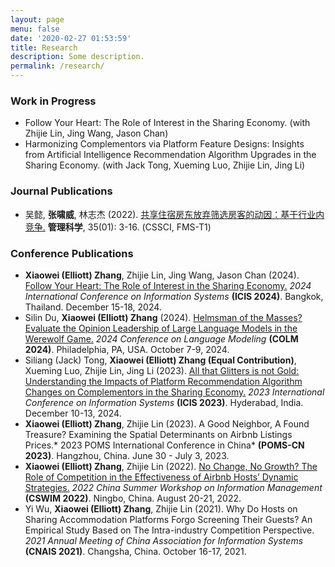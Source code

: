 ```yaml
---
layout: page
menu: false
date: '2020-02-27 01:53:59'
title: Research
description: Some description.
permalink: /research/
---
```


### Work in Progress
- Follow Your Heart: The Role of Interest in the Sharing Economy. (with  Zhijie Lin, Jing Wang, Jason Chan)    
- Harmonizing Complementors via Platform Feature Designs: Insights from Artificial Intelligence Recommendation Algorithm Upgrades in the Sharing Economy. (with Jack Tong, Xueming Luo, Zhijie Lin, Jing Li)


### Journal Publications
- 吴懿, **张啸威**, 林志杰 (2022). [共享住宿房东放弃筛选房客的动因：基于行业内竞争.](https://kns.cnki.net/kcms2/article/abstract?v=FC2wxXHna7pKrdaMz-aHJ1vRuRy63xWECXWTynoMPYYo8VQxCfLcxwvFD2_XrvhFqQvj0MV8wHArS0g49gnD8ga0JFhzOrv5kVJURH8cer2i6xFTNq9u8CddE1ePPwzvXCNmfl7YePvi1Ow6prxGew==&uniplatform=NZKPT&language=CHS) **管理科学**, 35(01): 3-16. (CSSCI, FMS-T1)


### Conference Publications
- **Xiaowei (Elliott) Zhang**, Zhijie Lin, Jing Wang, Jason Chan (2024). [Follow Your Heart: The Role of Interest in the Sharing Economy.](https://aisel.aisnet.org/icis2024/sharing_econ/sharing_econ/13/) *2024 International Conference on Information Systems* **(ICIS 2024)**. Bangkok, Thailand. December 15-18, 2024.
- Silin Du, **Xiaowei (Elliott) Zhang** (2024). [Helmsman of the Masses? Evaluate the Opinion Leadership of Large Language Models in the Werewolf Game.](https://arxiv.org/abs/2404.01602)  *2024 Conference on Language Modeling* **(COLM 2024)**. Philadelphia, PA, USA. October 7-9, 2024.
- Siliang (Jack) Tong, **Xiaowei (Elliott) Zhang (Equal Contribution)**, Xueming Luo, Zhijie Lin, Jing Li (2023). [All that Glitters is not Gold: Understanding the Impacts of Platform Recommendation Algorithm Changes on Complementors in the Sharing Economy.](https://aisel.aisnet.org/icis2023/sharing_econ/sharing_econ/12/) *2023 International Conference on Information Systems* **(ICIS 2023)**. Hyderabad, India. December 10-13, 2024.
- **Xiaowei (Elliott) Zhang**, Zhijie Lin (2023). A Good Neighbor, A Found Treasure? Examining the Spatial Determinants on Airbnb Listings Prices.* 2023 POMS International Conference in China* **(POMS-CN 2023)**. Hangzhou, China. June 30 - July 3, 2023.
- **Xiaowei (Elliott) Zhang**, Zhijie Lin (2022). [No Change, No Growth? The Role of Competition in the Effectiveness of Airbnb Hosts’ Dynamic Strategies.](http://2022.cswimworkshop.org/wp-content/uploads/2022/08/CSWIM-2022-Proceedings\_18-Aug.pdf) *2022 China Summer Workshop on Information Management* **(CSWIM 2022)**. Ningbo, China. August 20-21, 2022.
- Yi Wu, **Xiaowei (Elliott) Zhang**, Zhijie Lin (2021). Why Do Hosts on Sharing Accommodation Platforms Forgo Screening Their Guests? An Empirical Study Based on The Intra-industry Competition Perspective. *2021 Annual Meeting of China Association for Information Systems* **(CNAIS 2021)**. Changsha, China. October 16-17, 2021.



